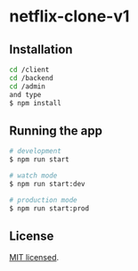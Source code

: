 # netflix-clone-v1

## Installation

```bash
cd /client
cd /backend
cd /admin
and type
$ npm install
```


## Running the app

```bash
# development
$ npm run start

# watch mode
$ npm run start:dev

# production mode
$ npm run start:prod
```


## License
 [MIT licensed](LICENSE).
